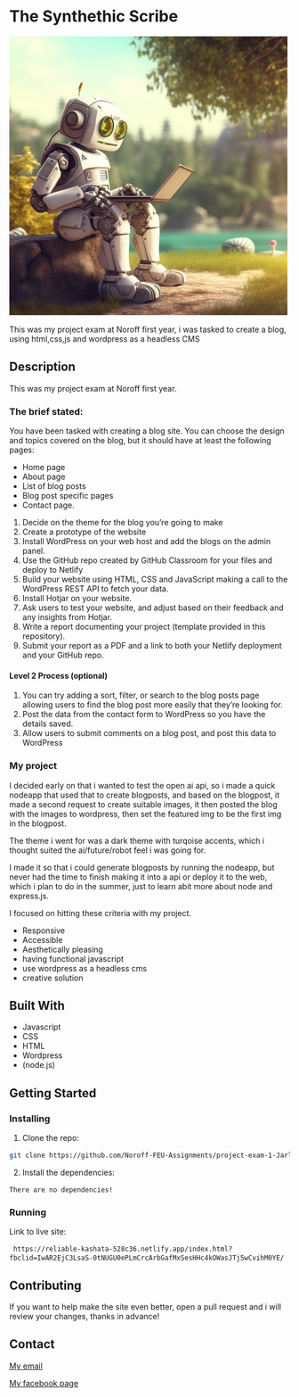# The Synthethic Scribe

![image](./assets/heroimg.jpg)

This was my project exam at Noroff first year, i was tasked to create a blog, using html,css,js and wordpress as a headless CMS

## Description
This was my project exam at Noroff first year. 
### The brief stated: 

You have been tasked with creating a blog site. You can choose the design and topics covered on the blog, but it should have at least the following pages:
-	Home page
-	About page
-	List of blog posts
-	Blog post specific pages
-	Contact page.

1.	Decide on the theme for the blog you’re going to make
2.	Create a prototype of the website
3.	Install WordPress on your web host and add the blogs on the admin panel. 
4.	Use the GitHub repo created by GitHub Classroom for your files and deploy to Netlify
5.	Build your website using HTML, CSS and JavaScript making a call to the WordPress REST API to fetch your data.
6.	Install Hotjar on your website.
7.	Ask users to test your website, and adjust based on their feedback and any insights from Hotjar.
8.	Write a report documenting your project (template provided in this repository).
9.	Submit your report as a PDF and a link to both your Netlify deployment and your GitHub repo.
 
 #### Level 2 Process (optional)

1.	You can try adding a sort, filter, or search to the blog posts page allowing users to find the blog post more easily that they’re looking for. 
2.	Post the data from the contact form to WordPress so you have the details saved.
3.	Allow users to submit comments on a blog post, and post this data to WordPress

### My project
I decided early on that i wanted to test the open ai api, so i made a quick nodeapp that used that to create blogposts, and based on the blogpost, it made a second request to create suitable images, it then posted the blog with the images to wordpress, then set the featured img to be the first img in the blogpost. 

The theme i went for was a dark theme with turqoise accents, which i thought suited the ai/future/robot feel i was going for. 

I made it so that i could generate blogposts by running the nodeapp, but never had the time to finish making it into a api or deploy it to the web, which i plan to do in the summer, just to learn abit more about node and express.js.

I focused on hitting these criteria with my project. 
- Responsive
- Accessible
- Aesthetically pleasing
- having functional javascript
- use wordpress as a headless cms
- creative solution

## Built With

- Javascript
- CSS
- HTML
- Wordpress
- (node.js)

## Getting Started

### Installing

1. Clone the repo:

```bash
git clone https://github.com/Noroff-FEU-Assignments/project-exam-1-Jarle302.git
```

2. Install the dependencies:

```
There are no dependencies!
```

### Running

Link to live site:

```
 https://reliable-kashata-528c36.netlify.app/index.html?fbclid=IwAR2EjC3LsaS-0tNUGU0ePLmCrcArbGafMxSesHHc4kOWasJTj5wCvihM0YE/
```

## Contributing

If you want to help make the site even better, open a pull request and i will review your changes, thanks in advance!

## Contact

[My email](mailto:jarlehtollaksen2@live.no)

[My facebook page](https://www.facebook.com/jarle.tollaksen.3/)




